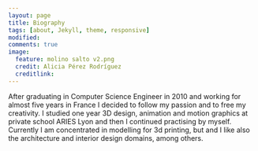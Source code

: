 ```yaml
---
layout: page
title: Biography
tags: [about, Jekyll, theme, responsive]
modified: 
comments: true
image:
  feature: molino salto v2.png
  credit: Alicia Pérez Rodríguez
  creditlink: 
---
```


After graduating in Computer Science Engineer in 2010 and working for almost five years in France I decided to follow my passion and to free my creativity. I studied one year 3D design, animation and motion graphics at private school ARIES Lyon and then I continued practising by myself.
Currently I am concentrated in modelling for 3d printing, but and I like also the architecture and interior design domains, among others.  